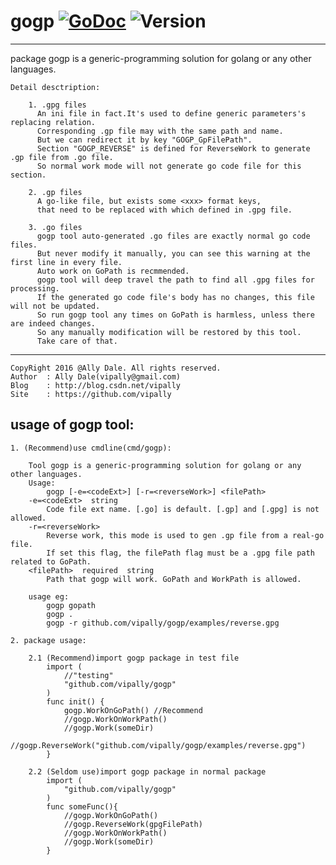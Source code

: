 # gogp [![GoDoc](https://godoc.org/github.com/vipally/gogp?status.svg)](https://godoc.org/github.com/vipally/gogp) ![Version](https://img.shields.io/badge/version-2.9.0-green.svg)
----
	
package gogp is a generic-programming solution for golang or any other languages.
	
	Detail desctription:

        1. .gpg files
          An ini file in fact.It's used to define generic parameters's replacing relation.
          Corresponding .gp file may with the same path and name.
          But we can redirect it by key "GOGP_GpFilePath".
          Section "GOGP_REVERSE" is defined for ReverseWork to generate .gp file from .go file.
          So normal work mode will not generate go code file for this section.

        2. .gp files
          A go-like file, but exists some <xxx> format keys,
          that need to be replaced with which defined in .gpg file.

        3. .go files
          gogp tool auto-generated .go files are exactly normal go code files.
          But never modify it manually, you can see this warning at the first line in every file.
          Auto work on GoPath is recmmended.
          gogp tool will deep travel the path to find all .gpg files for processing.
          If the generated go code file's body has no changes, this file will not be updated.
          So run gogp tool any times on GoPath is harmless, unless there are indeed changes.
          So any manually modification will be restored by this tool.
          Take care of that.

----

	CopyRight 2016 @Ally Dale. All rights reserved.
    Author  : Ally Dale(vipally@gmail.com)
    Blog    : http://blog.csdn.net/vipally
    Site    : https://github.com/vipally

## usage of gogp tool:
    1. (Recommend)use cmdline(cmd/gogp):

        Tool gogp is a generic-programming solution for golang or any other languages.
		Usage:
    		gogp [-e=<codeExt>] [-r=<reverseWork>] <filePath>
		-e=<codeExt>  string
    		Code file ext name. [.go] is default. [.gp] and [.gpg] is not allowed.
		-r=<reverseWork>
      		Reverse work, this mode is used to gen .gp file from a real-go file.
      		If set this flag, the filePath flag must be a .gpg file path related to GoPath.
  		<filePath>  required  string
      		Path that gogp will work. GoPath and WorkPath is allowed.
			
		usage eg:
            gogp gopath
            gogp .
            gogp -r github.com/vipally/gogp/examples/reverse.gpg
	
    2. package usage:

		2.1 (Recommend)import gogp package in test file
	 		import (
	 			//"testing"
				"github.com/vipally/gogp"
	 		)
			func init() {
				gogp.WorkOnGoPath() //Recommend
				//gogp.WorkOnWorkPath()
				//gogp.Work(someDir)
				//gogp.ReverseWork("github.com/vipally/gogp/examples/reverse.gpg")
			}
	
		2.2 (Seldom use)import gogp package in normal package
			import (
				"github.com/vipally/gogp"
			)
			func someFunc(){
				//gogp.WorkOnGoPath()
				//gogp.ReverseWork(gpgFilePath)
				//gogp.WorkOnWorkPath()
				//gogp.Work(someDir)
			}
	
